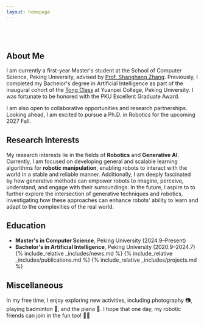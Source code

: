 ```yaml
---
layout: homepage
---
```


<h1 id="about-me"></h1>

<h2 style="margin: 80px 0px 10px;"></h2>

## About Me

I am currently a first-year Master's student at the School of Computer Science, Peking University, advised by [Prof. Shanghang Zhang](https://www.shanghangzhang.com/). Previously, I completed my Bachelor's degree in Artificial Intelligence as part of the inaugural cohort of the [Tong Class](https://tongclass.ac.cn/) at Yuanpei College, Peking University. I was fortunate to be honored with the PKU Excellent Graduate Award.

I am also open to collaborative opportunities and research partnerships. Looking ahead, I am excited to pursue a Ph.D. in Robotics for the upcoming 2027 Fall.

## Research Interests

My research interests lie in the fields of <strong>Robotics</strong> and <strong>Generative AI</strong>. Currently, I am focused on developing general and scalable learning algorithms for <strong>robotic manipulation</strong>, enabling robots to interact with the world in a stable and reliable manner. Additionally, I am deeply fascinated by how generative methods can empower robots to imagine, perceive, understand, and engage with their surroundings. In the future, I aspire to to further explore the intersection of generative techniques and robotics, investigating how these approaches can enhance robots' ability to learn and adapt to the complexities of the real world.

## Education

- **Master's in Computer Science**, Peking University (2024.9–Present)  
- **Bachelor's in Artificial Intelligence**, Peking University (2020.9–2024.7)  
{% include_relative _includes/news.md %}
{% include_relative _includes/publications.md %}
{% include_relative _includes/projects.md %}

## Miscellaneous

In my free time, I enjoy exploring new activities, including photography 📷, playing badminton 🏸, and the piano 🎹. I hope that one day, my robotic friends can join in the fun too! 🤖✨


<div id="clustr_globe_container" style="
    width: 150px;  /* 放大宽度 */
    height: 150px; /* 放大高度 */
    display: flex;
    justify-content: center; /* 水平居中 */
    align-items: center; /* 垂直居中 */
    margin: auto;  /* 确保在父容器中水平居中 */
    overflow: hidden;">
    <script type="text/javascript" id="clstr_globe" 
        src="//clustrmaps.com/globe.js?d=KCF-QP8FkuyvE6V7QfgIlkKHe3IF7HJX5mURySx5lYU">
    </script>
</div>


<!-- {% include_relative _includes/contact.md %} -->

